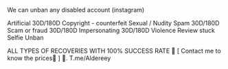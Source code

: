 We can unban any disabled account (instagram)

Artificial 30D/180D
Copyright - counterfeit
Sexual / Nudity
Spam 30D/180D
Scam or fraud 30D/180D
Impersonating 30D/180D
Violence
Review stuck
Selfie Unban

ALL TYPES OF RECOVERIES WITH 100% SUCCESS RATE 💎
[ Contact me to know the prices🤝 ] 🌟.
T.me/Aldereey
